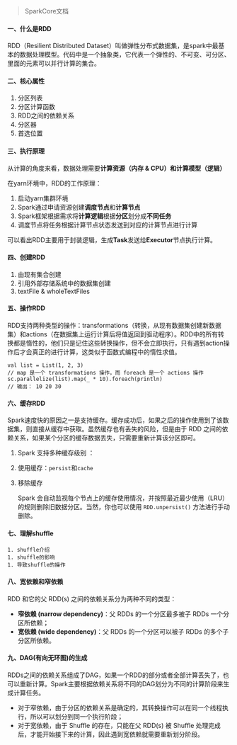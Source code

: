 > SparkCore文档

#### 一、什么是RDD

RDD（Resilient Distributed Dataset）叫做弹性分布式数据集，是spark中最基本的数据处理模型。代码中是一个抽象类，它代表一个弹性的、不可变、可分区、里面的元素可以并行计算的集合。

#### 二、核心属性

1. 分区列表
2. 分区计算函数
3. RDD之间的依赖关系
4. 分区器
5. 首选位置

#### 三、执行原理

从计算的角度来看，数据处理需要**计算资源（内存 & CPU）和计算模型（逻辑）**

在yarn环境中，RDD的工作原理：

1. 启动yarn集群环境
2. Spark通过申请资源创建**调度节点**和**计算节点**
3. Spark框架根据需求将**计算逻辑**根据**分区**划分成**不同任务**
4. 调度节点将任务根据计算节点状态发送到对应的计算节点进行计算 

可以看出RDD主要用于封装逻辑，生成**Task**发送给**Executor**节点执行计算。

#### 四、创建RDD

1. 由现有集合创建
2. 引用外部存储系统中的数据集创建
3.  textFile & wholeTextFiles

#### 五、操作RDD

​	RDD支持两种类型的操作：transformations（转换，从现有数据集创建新数据集）和actions（在数据集上运行计算后将值返回到驱动程序）。RDD中的所有转换都是惰性的，他们只是记住这些转换操作，但不会立即执行，只有遇到action操作后才会真正的进行计算，这类似于函数式编程中的惰性求值。

~~~
val list = List(1, 2, 3)
// map 是一个 transformations 操作，而 foreach 是一个 actions 操作
sc.parallelize(list).map(_ * 10).foreach(println)
// 输出： 10 20 30
~~~

#### 六、缓存RDD

​	Spark速度快的原因之一是支持缓存。缓存成功后，如果之后的操作使用到了该数据集，则直接从缓存中获取。虽然缓存也有丢失的风险，但是由于 RDD 之间的依赖关系，如果某个分区的缓存数据丢失，只需要重新计算该分区即可。

1. Spark 支持多种缓存级别 ：

2. 使用缓存：`persist`和`cache`

3. 移除缓存

   Spark 会自动监视每个节点上的缓存使用情况，并按照最近最少使用（LRU）的规则删除旧数据分区。当然，你也可以使用 `RDD.unpersist()` 方法进行手动删除。

#### 七、理解shuffle

	1. shuffle介绍
	1. shuffle的影响
	1. 导致shuffle的操作

#### 八、宽依赖和窄依赖

RDD 和它的父 RDD(s) 之间的依赖关系分为两种不同的类型：

- **窄依赖 (narrow dependency)**：父 RDDs 的一个分区最多被子 RDDs 一个分区所依赖；
- **宽依赖 (wide dependency)**：父 RDDs 的一个分区可以被子 RDDs 的多个子分区所依赖。

#### 九、DAG(有向无环图)的生成

​	RDDs之间的依赖关系组成了DAG，如果一个RDD的部分或者全部计算丢失了，也可以重新计算。Spark主要根据依赖关系将不同的DAG划分为不同的计算阶段来生成计算任务。

- 对于窄依赖，由于分区的依赖关系是确定的，其转换操作可以在同一个线程执行，所以可以划分到同一个执行阶段；
- 对于宽依赖，由于 Shuffle 的存在，只能在父 RDD(s) 被 Shuffle 处理完成后，才能开始接下来的计算，因此遇到宽依赖就需要重新划分阶段。